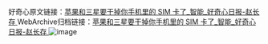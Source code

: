 好奇心原文链接：[苹果和三星要干掉你手机里的 SIM 卡了_智能_好奇心日报-赵长存 ](https://www.qdaily.com/articles/12276.html)
WebArchive归档链接：[苹果和三星要干掉你手机里的 SIM 卡了_智能_好奇心日报-赵长存 ](http://web.archive.org/web/20160421065718/http://www.qdaily.com/articles/12276.html)
![image](http://ww3.sinaimg.cn/large/007d5XDply1g3x0i5xxboj30u02ni4qp)